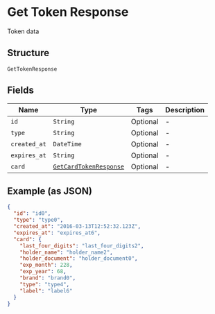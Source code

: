 
# Get Token Response

Token data

## Structure

`GetTokenResponse`

## Fields

| Name | Type | Tags | Description |
|  --- | --- | --- | --- |
| `id` | `String` | Optional | - |
| `type` | `String` | Optional | - |
| `created_at` | `DateTime` | Optional | - |
| `expires_at` | `String` | Optional | - |
| `card` | [`GetCardTokenResponse`](../../doc/models/get-card-token-response.md) | Optional | - |

## Example (as JSON)

```json
{
  "id": "id0",
  "type": "type0",
  "created_at": "2016-03-13T12:52:32.123Z",
  "expires_at": "expires_at6",
  "card": {
    "last_four_digits": "last_four_digits2",
    "holder_name": "holder_name2",
    "holder_document": "holder_document0",
    "exp_month": 228,
    "exp_year": 68,
    "brand": "brand0",
    "type": "type4",
    "label": "label6"
  }
}
```

